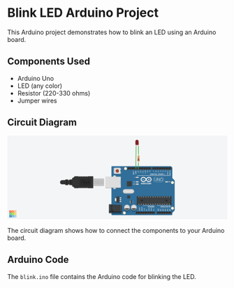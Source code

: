 # Blink LED Arduino Project

This Arduino project demonstrates how to blink an LED using an Arduino board.

## Components Used
- Arduino Uno
- LED (any color)
- Resistor (220-330 ohms)
- Jumper wires

## Circuit Diagram
![Circuit Diagram](circuit.png)

The circuit diagram shows how to connect the components to your Arduino board.

## Arduino Code
The `blink.ino` file contains the Arduino code for blinking the LED.

